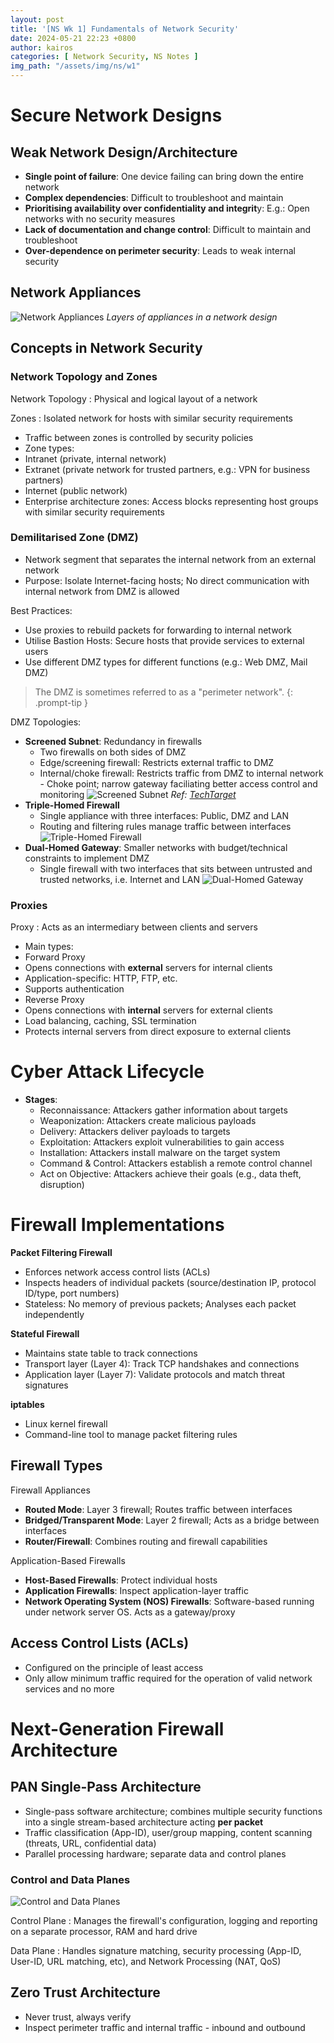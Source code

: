 ```yaml
---
layout: post
title: '[NS Wk 1] Fundamentals of Network Security'
date: 2024-05-21 22:23 +0800
author: kairos
categories: [ Network Security, NS Notes ]
img_path: "/assets/img/ns/w1"
---
```


# Secure Network Designs

## Weak Network Design/Architecture

- **Single point of failure**: One device failing can bring down the entire network
- **Complex dependencies**: Difficult to troubleshoot and maintain
- **Prioritising availability over confidentiality and integrit**y: E.g.: Open networks with no security measures
- **Lack of documentation and change control**: Difficult to maintain and troubleshoot
- **Over-dependence on perimeter security**: Leads to weak internal security

## Network Appliances

![Network Appliances](appliances.png)
_Layers of appliances in a network design_

## Concepts in Network Security

### Network Topology and Zones

Network Topology
: Physical and logical layout of a network

Zones
: Isolated network for hosts with similar security requirements
- Traffic between zones is controlled by security policies
- Zone types:
- Intranet (private, internal network)
- Extranet (private network for trusted partners, e.g.: VPN for business partners)
- Internet (public network)
- Enterprise architecture zones: Access blocks representing host groups with similar security requirements

### Demilitarised Zone (DMZ)

- Network segment that separates the internal network from an external network
- Purpose: Isolate Internet-facing hosts; No direct communication with internal network from DMZ is allowed

Best Practices:

- Use proxies to rebuild packets for forwarding to internal network
- Utilise Bastion Hosts: Secure hosts that provide services to external users
- Use different DMZ types for different functions (e.g.: Web DMZ, Mail DMZ)

> The DMZ is sometimes referred to as a "perimeter network".
{: .prompt-tip }

DMZ Topologies:

- **Screened Subnet**: Redundancy in firewalls
  - Two firewalls on both sides of DMZ
  - Edge/screening firewall: Restricts external traffic to DMZ
  - Internal/choke firewall: Restricts traffic from DMZ to internal network - Choke point; narrow gateway faciliating
    better access control and monitoring
    ![Screened Subnet](screenedsubnet.png)
    _Ref: [TechTarget](https://cdn.ttgtmedia.com/rms/onlineimages/sdn-dmz_network_architecture_mobile.png)_
- **Triple-Homed Firewall**
  - Single appliance with three interfaces: Public, DMZ and LAN
  - Routing and filtering rules manage traffic between interfaces
    ![Triple-Homed Firewall](triplehomed.png)
- **Dual-Homed Gateway**: Smaller networks with budget/technical constraints to implement DMZ
  - Single firewall with two interfaces that sits between untrusted and trusted networks, i.e. Internet and LAN
    ![Dual-Homed Gateway](dualhomed.png)

### Proxies

Proxy
: Acts as an intermediary between clients and servers
- Main types:
- Forward Proxy
- Opens connections with **external** servers for internal clients
- Application-specific: HTTP, FTP, etc.
- Supports authentication
- Reverse Proxy
- Opens connections with **internal** servers for external clients
- Load balancing, caching, SSL termination
- Protects internal servers from direct exposure to external clients

# Cyber Attack Lifecycle

- **Stages**:
  - Reconnaissance: Attackers gather information about targets
  - Weaponization: Attackers create malicious payloads
  - Delivery: Attackers deliver payloads to targets
  - Exploitation: Attackers exploit vulnerabilities to gain access
  - Installation: Attackers install malware on the target system
  - Command & Control: Attackers establish a remote control channel
  - Act on Objective: Attackers achieve their goals (e.g., data theft, disruption)

# Firewall Implementations

**Packet Filtering Firewall**

- Enforces network access control lists (ACLs)
- Inspects headers of individual packets (source/destination IP, protocol ID/type, port numbers)
- Stateless: No memory of previous packets; Analyses each packet independently

**Stateful Firewall**

- Maintains state table to track connections
- Transport layer (Layer 4): Track TCP handshakes and connections
- Application layer (Layer 7): Validate protocols and match threat signatures

**iptables**

- Linux kernel firewall
- Command-line tool to manage packet filtering rules

## Firewall Types

Firewall Appliances

- **Routed Mode**: Layer 3 firewall; Routes traffic between interfaces
- **Bridged/Transparent Mode**: Layer 2 firewall; Acts as a bridge between interfaces
- **Router/Firewall**: Combines routing and firewall capabilities

Application-Based Firewalls

- **Host-Based Firewalls**: Protect individual hosts
- **Application Firewalls**: Inspect application-layer traffic
- **Network Operating System (NOS) Firewalls**: Software-based running under network server OS. Acts as a gateway/proxy

## Access Control Lists (ACLs)

- Configured on the principle of least access
- Only allow minimum traffic required for the operation of valid network services and no more

# Next-Generation Firewall Architecture

## PAN Single-Pass Architecture

- Single-pass software architecture; combines multiple security functions into a single stream-based architecture acting
  **per packet**
- Traffic classification (App-ID), user/group mapping, content scanning (threats, URL, confidential data)
- Parallel processing hardware; separate data and control planes

### Control and Data Planes

![Control and Data Planes](controlanddata.png)

Control Plane
: Manages the firewall's configuration, logging and reporting on a separate processor, RAM and hard drive

Data Plane
: Handles signature matching, security processing (App-ID, User-ID, URL matching, etc), and Network Processing 
(NAT, QoS)

## Zero Trust Architecture

- Never trust, always verify
- Inspect perimeter traffic and internal traffic - inbound and outbound
